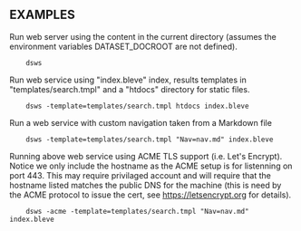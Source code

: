 
## EXAMPLES

Run web server using the content in the current directory
(assumes the environment variables DATASET_DOCROOT are not defined).

```
    dsws
```

Run web service using "index.bleve" index, results templates in 
"templates/search.tmpl" and a "htdocs" directory for static files.

```
    dsws -template=templates/search.tmpl htdocs index.bleve
```

Run a web service with custom navigation taken from a Markdown file

```
    dsws -template=templates/search.tmpl "Nav=nav.md" index.bleve
```

Running above web service using ACME TLS support (i.e. Let's Encrypt).
Notice we only include the hostname as the ACME setup is for
listenning on port 443. This may require privilaged account
and will require that the hostname listed matches the public
DNS for the machine (this is need by the ACME protocol to
issue the cert, see https://letsencrypt.org for details).

```
    dsws -acme -template=templates/search.tmpl "Nav=nav.md" index.bleve
```

